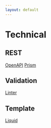 ```yaml
---
layout: default
---
```


# Technical

## REST
[OpenAPI](./knowledge/IT/openapi/)
[Prism](./knowledge/IT/prism/)

## Validation
[Linter](./knowledge/IT/linter/)

## Template
[Liquid](./knowledge/IT/Liquid)
